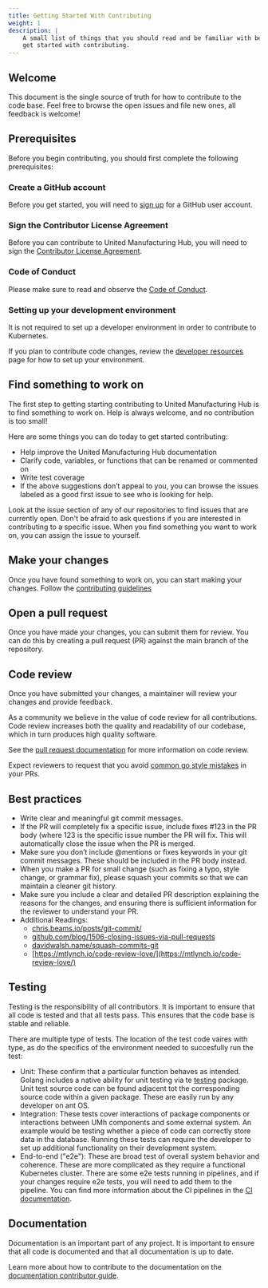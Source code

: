```yaml
---
title: Getting Started With Contributing
weight: 1
description: |
    A small list of things that you should read and be familiar with before you
    get started with contributing.
---
```


## Welcome

This document is the single source of truth for how to contribute to the code
base. Feel free to browse the open issues and file new ones, all feedback
is welcome!

## Prerequisites

Before you begin contributing, you should first complete the following prerequisites:

### Create a GitHub account

Before you get started, you will need to [sign up](http://github.com/signup) for
a GitHub user account.

### Sign the Contributor License Agreement

Before you can contribute to United Manufacturing Hub, you will need to sign the
[Contributor License Agreement](https://github.com/united-manufacturing-hub/united-manufacturing-hub/blob/main/CONTRIBUTOR_LICENSE_AGREEMENT_ENTITY.md).

### Code of Conduct

Please make sure to read and observe the [Code of Conduct](https://github.com/united-manufacturing-hub/united-manufacturing-hub/blob/main/CODE_OF_CONDUCT.md).

### Setting up your development environment

It is not required to set up a developer environment in order to contribute to
Kubernetes.

If you plan to contribute code changes, review the
[developer resources](/docs/development/contribute/united-manufacturing-hub/)
page for how to set up your environment.

## Find something to work on

The first step to getting starting contributing to United Manufacturing Hub is
to find something to work on. Help is always welcome, and no contribution is too
small!

Here are some things you can do today to get started contributing:

- Help improve the United Manufacturing Hub documentation
- Clarify code, variables, or functions that can be renamed or commented on
- Write test coverage
- If the above suggestions don’t appeal to you, you can browse the issues labeled
as a good first issue to see who is looking for help.

Look at the issue section of any of our repositories to find issues that are
currently open. Don't be afraid to ask questions if you are interested in
contributing to a specific issue.
When you find something you want to work on, you can assign the issue to yourself.

## Make your changes

Once you have found something to work on, you can start making your changes.
Follow the [contributing guidelines](https://github.com/united-manufacturing-hub/united-manufacturing-hub/blob/main/CONTRIBUTING.md)

## Open a pull request

Once you have made your changes, you can submit them for review. You can do this
by creating a pull request (PR) against the main branch of the repository.

## Code review

Once you have submitted your changes, a maintainer will review your changes and
provide feedback.

As a community we believe in the value of code review for all contributions.
Code review increases both the quality and readability of our codebase, which in
turn produces high quality software.

See the [pull request documentation](/docs/development/contribute/new-content/pull-request/)
for more information on code review.

Expect reviewers to request that you avoid [common go style mistakes](https://github.com/golang/go/wiki/CodeReviewComments)
in your PRs.

## Best practices

- Write clear and meaningful git commit messages.
- If the PR will completely fix a specific issue, include fixes #123 in the PR
  body (where 123 is the specific issue number the PR will fix. This will
  automatically close the issue when the PR is merged.
- Make sure you don’t include @mentions or fixes keywords in your git commit
  messages. These should be included in the PR body instead.
- When you make a PR for small change (such as fixing a typo, style change, or
  grammar fix), please squash your commits so that we can maintain a cleaner git
  history.
- Make sure you include a clear and detailed PR description explaining the reasons
  for the changes, and ensuring there is sufficient information for the reviewer
  to understand your PR.
- Additional Readings:
  - [chris.beams.io/posts/git-commit/](https://cbea.ms/git-commit/)
  - [github.com/blog/1506-closing-issues-via-pull-requests](https://cbea.ms/git-commit/)
  - [davidwalsh.name/squash-commits-git](https://davidwalsh.name/squash-commits-git)
  - [https://mtlynch.io/code-review-love/](https://mtlynch.io/code-review-love/)

## Testing

Testing is the responsibility of all contributors. It is important to ensure that
all code is tested and that all tests pass. This ensures that the code base is
stable and reliable.

There are multiple type of tests. The location of the test code vaires with type,
as do the specifics of the environment needed to succesfully run the test:

- Unit: These confirm that a particular function behaves as intended. Golang
  includes a native ability for unit testing via te [testing](https://golang.org/pkg/testing/)
  package. Unit test source code can be found adjacent tot the corresponding
  source code within a given package. These are easily run by any developer on
  ant OS.
- Integration: These tests cover interactions of package components or interactions
  between UMh components and some external system. An example would be testing
  whether a piece of code can correctly store data in tha database.
  Running these tests can require the developer to set up additional functionality
  on their development system.
- End-to-end ("e2e"): These are broad test of overall system behavior and
  coherence. These are more complicated as they require a functional Kubernetes
  cluster. There are some e2e tests running in pipelines, and if your changes
  require e2e tests, you will need to add them to the pipeline. You can find
  more information about the CI pipelines in the [CI documentation](/docs/development/ci-cd/).

## Documentation

Documentation is an important part of any project. It is important to ensure that
all code is documented and that all documentation is up to date.

Learn more about how to contribute to the documentation on the
[documentation contributor guide](/docs/development/contribute/documentation/).
